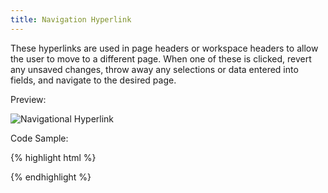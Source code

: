 ```yaml
---
title: Navigation Hyperlink
---
```


These hyperlinks are used in page headers or workspace headers to allow the user to move to a different page. When one of these is clicked, revert any unsaved changes, throw away any selections or data entered into fields, and navigate to the desired page.

Preview:

![Navigational Hyperlink]({{site.baseurl}}/assets/img/elements/nav-link.png)

Code Sample:

{% highlight html %}
<!-- No Code Sample Yet -->
{% endhighlight %}
